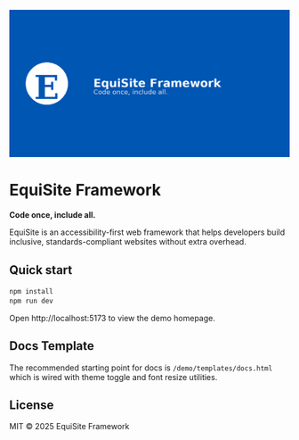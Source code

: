 <p align="center">
  <img src="public/social-preview.png" alt="EquiSite Banner" width="700" />
</p>

# EquiSite Framework

**Code once, include all.**

EquiSite is an accessibility-first web framework that helps developers build inclusive, standards-compliant websites without extra overhead.

## Quick start

```bash
npm install
npm run dev
```

Open http://localhost:5173 to view the demo homepage.

## Docs Template

The recommended starting point for docs is `/demo/templates/docs.html` which is wired with theme toggle and font resize utilities.

## License

MIT © 2025 EquiSite Framework
